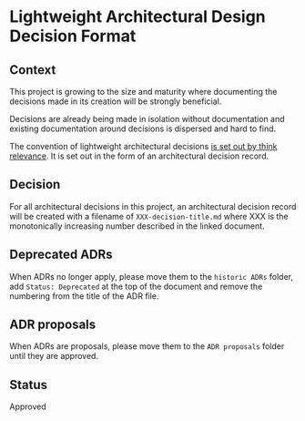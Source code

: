 # Lightweight Architectural Design Decision Format

## Context

This project is growing to the size and maturity where documenting the decisions made in its creation will be strongly beneficial.

Decisions are already being made in isolation without documentation and existing documentation around decisions is dispersed and hard to find.

The convention of lightweight architectural decisions [is set out by think relevance](http://thinkrelevance.com/blog/2011/11/15/documenting-architecture-decisions). It is set out in the form of an architectural decision record.

## Decision

For all architectural decisions in this project, an architectural decision record will be created with a filename of `XXX-decision-title.md` where XXX is the monotonically increasing number described in the linked document.

## Deprecated ADRs
When ADRs no longer apply, please move them to the `historic ADRs` folder, add `Status: Deprecated` at the top of the document and remove the numbering from the title of the ADR file.

## ADR proposals
When ADRs are proposals, please move them to the `ADR proposals` folder until they are approved.

## Status

Approved
